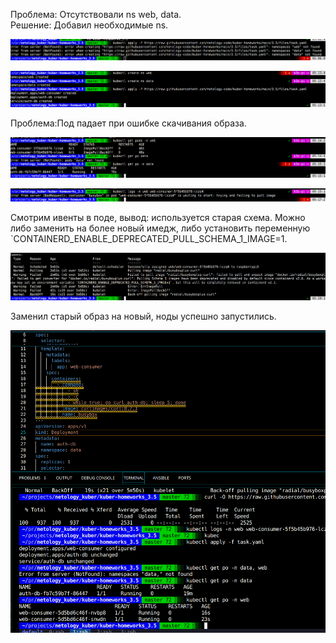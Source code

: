  
Проблема: Отсутствовали ns web, data.  
Решение: Добавил необходимые ns.  

![alt text](image.png)

![alt text](image-1.png)

Проблема:Под падает при ошибке скачивания образа.

![alt text](image-2.png)

![alt text](image-3.png)

Cмотрим ивенты в поде, вывод: используется старая схема.
Можно либо заменить на более новый имедж, либо установить переменную 
`CONTAINERD_ENABLE_DEPRECATED_PULL_SCHEMA_1_IMAGE=1.

![alt text](image-4.png)

Заменил старый образ на новый, ноды успешно запустились.

![alt text](image-5.png)